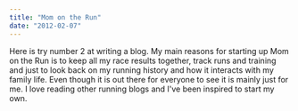```yaml
---
title: "Mom on the Run"
date: "2012-02-07"
---
```


Here is try number 2 at writing a blog. My main reasons for starting up Mom on the Run is to keep all my race results together, track runs and training and just to look back on my running history and how it interacts with my family life. Even though it is out there for everyone to see it is mainly just for me. I love reading other running blogs and I've been inspired to start my own.
